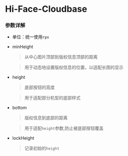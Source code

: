 # Hi-Face-Cloudbase

### 参数详解

  - 单位：统一使用`rpx`

  - minHeight
    > 从中心图片顶部到版权信息顶部的距离
    
    > 用于动态地设置版权信息的位置，以适配长图的显示

  - height
    > 底部按钮的高度
    
    > 用于适配部分机型的底部样式

  - bottom
    > 版权信息到底部的距离
    
    > 用于适配`height`参数,防止被底部按钮覆盖

  - lockHeight
    > 记录初始的`height`
